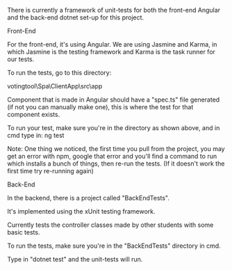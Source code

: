 There is currently a framework of unit-tests for both the front-end Angular and the back-end dotnet set-up for this project.

Front-End
  
  For the front-end, it's using Angular. We are using Jasmine and Karma, in which Jasmine is the testing framework and Karma is the task runner for our tests.
  
  To run the tests, go to this directory:
  
  votingtool\Spa\ClientApp\src\app
  
  Component that is made in Angular should have a "spec.ts" file generated (if not you can manually make one), this is where the test for that component exists.
  
  To run your test, make sure you're in the directory as shown above, and in cmd type in: ng test
  
  Note: One thing we noticed, the first time you pull from the project, you may get an error with npm, google that error and you'll find a command to run which installs a bunch of things, then re-run the tests. (If it doesn't work the first time try re-running again)

Back-End

  In the backend, there is a project called "BackEndTests".
  
  It's implemented using the xUnit testing framework.
  
  Currently tests the controller classes made by other students with some basic tests.
  
  To run the tests, make sure you're in the "BackEndTests" directory in cmd.
  
  Type in "dotnet test" and the unit-tests will run.
  
  
  
